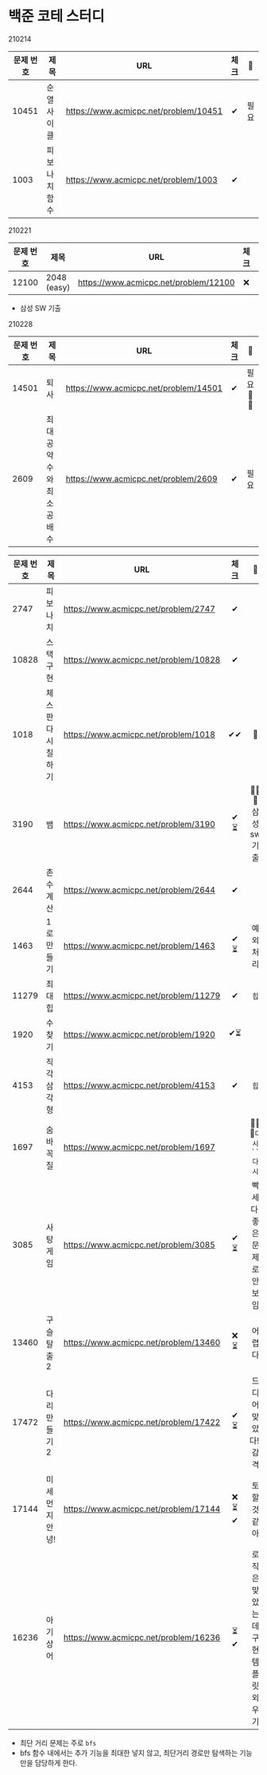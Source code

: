 # 백준 코테 스터디 

210214

| 문제 번호 	|       제목      	|                  URL                  	| 체크 	|   💪  	|
|---------	|---------------	|-------------------------------------	|:----:	|:----:	|
| 10451     	| 순열 사이클   	| https://www.acmicpc.net/problem/10451 	|   ✔  	| 필요 	|
| 1003      	| 피보나치 함수 	| https://www.acmicpc.net/problem/1003  	|   ✔  	|      	|

210221

| 문제 번호 	|       제목      	|                  URL                  	| 체크 	|   💪  	|
|---------	|---------------	|-------------------------------------	|:----:	|:----:	|
| 12100  | 2048 (easy)   	| https://www.acmicpc.net/problem/12100 	|   ❌  	|  	|

- 삼성 SW 기출 

210228

| 문제 번호 	|       제목      	|                  URL                  	| 체크 	|   💪  	|
|---------	|---------------	|-------------------------------------	|:----:	|:----:	|
| 14501  | 퇴사  	| https://www.acmicpc.net/problem/14501	|   ✔   	| 필요 💪 💪  	|
| 2609  | 최대공약수와 최소공배수  | https://www.acmicpc.net/problem/2609	|   ✔   	| 필요 	|


| 문제 번호 	|       제목      	|                  URL                  	| 체크 	|   💪  	|
|---------	|---------------	|-------------------------------------	|:----:	|:----:	|
| 2747  | 피보나치	| https://www.acmicpc.net/problem/2747	|   ✔   	|  	|
| 10828  | 스택 구현   | https://www.acmicpc.net/problem/10828 	|   ✔ 	| 	|
| 1018  | 체스판 다시 칠하기 	| https://www.acmicpc.net/problem/1018	|   ✔✔   | 💪|
| 3190   | 뱀    | https://www.acmicpc.net/problem/3190	|   ✔ ⏳  	| 💪💪💪 삼성 sw 기출|
| 2644  | 촌수계산   | https://www.acmicpc.net/problem/2644 	|   ✔   	| 	|
| 1463   | 1로 만들기    | https://www.acmicpc.net/problem/1463 	|   ✔ ⏳  	| 예외처리 |
| 11279  | 최대 힙   | https://www.acmicpc.net/problem/11279  	|   ✔   	| `힙`	|
| 1920  | 수 찾기   | https://www.acmicpc.net/problem/1920  	|    ✔⏳  |  	|
| 4153  | 직각 삼각형    | https://www.acmicpc.net/problem/4153   	|   ✔   	| `힙`	|
| 1697  |  숨바꼭질    | https://www.acmicpc.net/problem/1697   	|   	| 💪💪💪`다시``다시`	|
| 3085  |  사탕 게임    | https://www.acmicpc.net/problem/3085   	|   ✔ ⏳  	| 빡세다. 좋은 문제로 안 보임 |
| 13460  |  구슬 탈출 2    | https://www.acmicpc.net/problem/13460  	|   ❌ ⏳  	| 어렵다  |    
| 17472  |  다리 만들기 2    | https://www.acmicpc.net/problem/17422  	|   ✔ ⏳   	| 드디어 맞았다!! 감격 |   
| 17144  |  미세먼지 안녕!   | https://www.acmicpc.net/problem/17144  	|   ❌ ⏳ ✔   	| 토할것같아  |  
| 16236  |  아기상어   | https://www.acmicpc.net/problem/16236  	|   ⏳ ✔   	| 로직은 맞았는데 구현 템플릿 외우기 |

- 최단 거리 문제는 주로 `bfs`
- bfs 함수 내에서는 추가 기능을 최대한 넣지 않고, 최단거리 경로만 탐색하는 기능만을 담당하게 한다.
       




